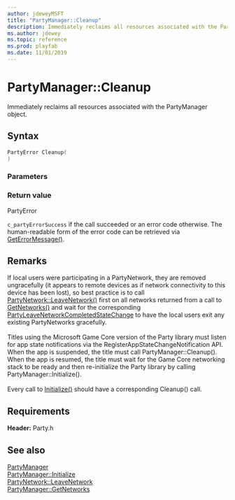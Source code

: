 ```yaml
---
author: jdeweyMSFT
title: "PartyManager::Cleanup"
description: Immediately reclaims all resources associated with the PartyManager object.
ms.author: jdewey
ms.topic: reference
ms.prod: playfab
ms.date: 11/01/2019
---
```


# PartyManager::Cleanup  

Immediately reclaims all resources associated with the PartyManager object.  

## Syntax  
  
```cpp
PartyError Cleanup(  
)  
```  
  
### Parameters  
  
  
### Return value  
PartyError
  
```c_partyErrorSuccess``` if the call succeeded or an error code otherwise. The human-readable form of the error code can be retrieved via [GetErrorMessage()](partymanager_geterrormessage.md).
  
## Remarks  
  
If local users were participating in a PartyNetwork, they are removed ungracefully (it appears to remote devices as if network connectivity to this device has been lost), so best practice is to call [PartyNetwork::LeaveNetwork()](../../PartyNetwork/methods/partynetwork_leavenetwork.md) first on all networks returned from a call to [GetNetworks()](partymanager_getnetworks.md) and wait for the corresponding [PartyLeaveNetworkCompletedStateChange](../../../structs/partyleavenetworkcompletedstatechange.md) to have the local users exit any existing PartyNetworks gracefully. <br /><br /> Titles using the Microsoft Game Core version of the Party library must listen for app state notifications via the RegisterAppStateChangeNotification API. When the app is suspended, the title must call PartyManager::Cleanup(). When the app is resumed, the title must wait for the Game Core networking stack to be ready and then re-initialize the Party library by calling PartyManager::Initialize().   <br /><br /> Every call to [Initialize()](partymanager_initialize.md) should have a corresponding Cleanup() call.
  
## Requirements  
  
**Header:** Party.h
  
## See also  
[PartyManager](../partymanager.md)  
[PartyManager::Initialize](partymanager_initialize.md)  
[PartyNetwork::LeaveNetwork](../../PartyNetwork/methods/partynetwork_leavenetwork.md)  
[PartyManager::GetNetworks](partymanager_getnetworks.md)
  
  

